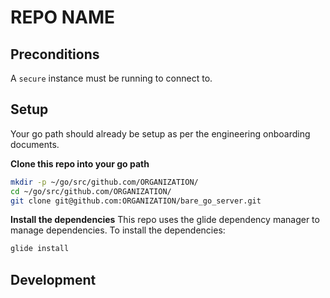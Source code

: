 # REPO NAME

## Preconditions
A `secure` instance must be running to connect to.

## Setup
Your go path should already be setup as per the engineering onboarding documents.

**Clone this repo into your go path**

```bash
mkdir -p ~/go/src/github.com/ORGANIZATION/
cd ~/go/src/github.com/ORGANIZATION/
git clone git@github.com:ORGANIZATION/bare_go_server.git
```

**Install the dependencies**
This repo uses the glide dependency manager to manage dependencies. To install the dependencies:

```bash
glide install
```

## Development
